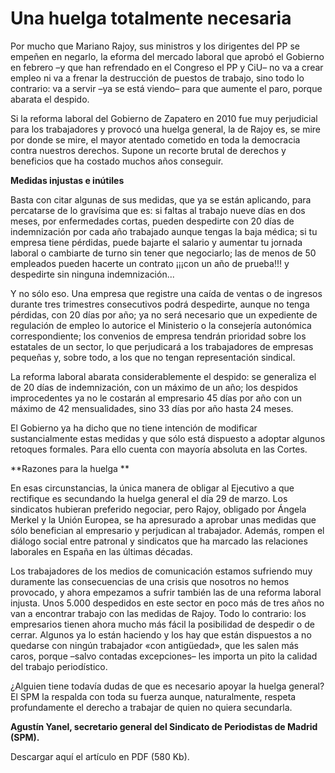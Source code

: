 # Una huelga totalmente necesaria

Por mucho que Mariano Rajoy, sus ministros y los dirigentes del PP se empeñen en negarlo, la eforma del mercado laboral que aprobó el Gobierno en febrero –y que han refrendado en el Congreso el PP y CiU– no va a crear empleo ni va a frenar la destrucción de puestos de trabajo, sino todo lo contrario: va a servir –ya se está viendo– para que aumente el paro, porque abarata el despido.

Si la reforma laboral del Gobierno de Zapatero en 2010 fue muy perjudicial para los trabajadores y provocó una huelga general, la de Rajoy es, se mire por donde se mire, el mayor atentado cometido en toda la democracia contra nuestros derechos. Supone un recorte brutal de derechos y beneficios que ha costado muchos años conseguir.

**Medidas injustas e inútiles**

Basta con citar algunas de sus medidas, que ya se están aplicando, para percatarse de lo gravísima que es: si faltas al trabajo nueve días en dos meses, por enfermedades cortas, pueden despedirte con 20 días de indemnización por cada año trabajado aunque tengas la baja médica; si tu empresa tiene pérdidas, puede bajarte el salario y aumentar tu jornada laboral o cambiarte de turno sin tener que negociarlo; las de menos de 50 empleados pueden hacerte un contrato ¡¡¡con un año de prueba!!! y despedirte sin ninguna indemnización...

Y no sólo eso. Una empresa que registre una caída de ventas o de ingresos durante tres trimestres consecutivos podrá despedirte, aunque no tenga pérdidas, con 20 días por año; ya no será necesario que un expediente de regulación de empleo lo autorice el Ministerio o la consejería autonómica correspondiente; los convenios de empresa tendrán prioridad sobre los estatales de un sector, lo que perjudicará a los trabajadores de empresas pequeñas y, sobre todo, a los que no tengan representación sindical.

La reforma laboral abarata considerablemente el despido: se generaliza el de 20 días de indemnización, con un máximo de un año; los despidos improcedentes ya no le costarán al empresario 45 días por año con un máximo de 42 mensualidades, sino 33 días por año hasta 24 meses.

El Gobierno ya ha dicho que no tiene intención de modificar sustancialmente estas medidas y que sólo está dispuesto a adoptar algunos retoques formales. Para ello cuenta con mayoría absoluta en las Cortes.

**Razones para la huelga **

En esas circunstancias, la única manera de obligar al Ejecutivo a que rectifique es secundando la huelga general el día 29 de marzo. Los sindicatos hubieran preferido negociar, pero Rajoy, obligado por Ángela Merkel y la Unión Europea, se ha apresurado a aprobar unas medidas que sólo benefician al empresario y perjudican al trabajador. Además, rompen el diálogo social entre patronal y sindicatos que ha marcado las relaciones laborales en España en las últimas décadas.

Los trabajadores de los medios de comunicación estamos sufriendo muy duramente las consecuencias de una crisis que nosotros no hemos provocado, y ahora empezamos a sufrir también las de una reforma laboral injusta. Unos 5.000 despedidos en este sector en poco más de tres años no van a encontrar trabajo con las medidas de Rajoy. Todo lo contrario: los empresarios tienen ahora mucho más fácil la posibilidad de despedir o de cerrar. Algunos ya lo están haciendo y los hay que están dispuestos a no quedarse con ningún trabajador «con antigüedad», que les salen más caros, porque –salvo contadas excepciones– les importa un pito la calidad del trabajo periodístico.

¿Alguien tiene todavía dudas de que es necesario apoyar la huelga general? El SPM la respalda con toda su fuerza aunque, naturalmente, respeta profundamente el derecho a trabajar de quien no quiera secundarla.

**Agustín Yanel, secretario general del Sindicato de Periodistas de Madrid (SPM).**

Descargar aquí el artículo en PDF (580 Kb).
